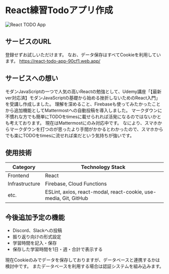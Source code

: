 # React練習Todoアプリ作成
![React TODO App](https://github.com/Kanae-Nishina/react-practice-todoapp/assets/23026318/3d1852cb-fa12-42ea-aef4-4f054c26460a)


## サービスのURL
登録せずお試しいただけます。
なお、データ保存はすべてCookieを利用しています。
https://react-todo-app-90cf1.web.app/

## サービスへの想い
モダンJavaScriptの一つで人気の高いReactの勉強として、Udemy講座「【最新ver対応済】モダンJavaScriptの基礎から始める挫折しないためのReact入門」を受講し作成しました。
理解を深めること、Firebaseも使ってみたかったことから追加機能としてMattermostへの自動投稿を導入しました。
マークダウンに不慣れな方でも簡単にTODOをtimesに載せられれば活発になるのではないかとも考えております。
現在はMattermostにのみ対応中です。
なにより、スマホからマークダウンを打つのが思ったより手間がかかるとわかったので、スマホからでも楽にTODOをtimesに流せれば楽だという気持ちが強いです。

## 使用技術
| Category | Technology Stack |
| ---- | ---- |
| Frontend | React |
| Infrastructure | Firebase, Cloud Functions |
| etc. | ESLint, axios, react-modal, react-cookie, use-media, Git, GitHub |

## 今後追加予定の機能
- Discord、Slackへの投稿
- 振り返り向けの形式設定
- 学習時間を記入・保存
- 保存した学習時間を1日・週・合計で表示する

現在Cookieのみでデータを保存しておりますが、データベースと連携するかは検討中です。
またデータベースを利用する場合は認証システムを組み込みます。
